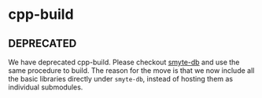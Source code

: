 # cpp-build

## DEPRECATED
We have deprecated cpp-build. Please checkout [smyte-db](https://github.com/smyte/smyte-db) and use the same
procedure to build. The reason for the move is that we now include all the basic libraries directly under
`smyte-db`, instead of hosting them as individual submodules.

